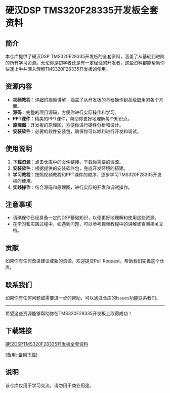 # 硬汉DSP TMS320F28335开发板全套资料

## 简介
本仓库提供了硬汉DSP TMS320F28335开发板的全套资料，涵盖了从基础到进阶的所有学习资源。无论你是初学者还是有一定经验的开发者，这些资料都能帮助你快速上手并深入理解TMS320F28335开发板的使用。

## 资源内容
- **视频教程**：详细的视频讲解，涵盖了从开发板的基础操作到高级应用的各个方面。
- **源码**：完整的项目源码，方便你进行实际操作和学习。
- **PPT课件**：精美的PPT课件，帮助你更好地理解每个知识点。
- **原理图**：开发板的原理图，方便你进行硬件分析和设计。
- **安装软件**：必要的软件安装包，确保你可以顺利进行开发和调试。

## 使用说明
1. **下载资源**：点击仓库中的文件链接，下载你需要的资源。
2. **安装软件**：根据提供的安装软件包，完成开发环境的搭建。
3. **学习教程**：按照视频教程和PPT课件的顺序，逐步学习TMS320F28335开发板的使用。
4. **实践操作**：结合源码和原理图，进行实际的开发和调试操作。

## 注意事项
- 请确保你已经具备一定的DSP基础知识，以便更好地理解和使用这些资源。
- 在学习和实践过程中，如遇到问题，可以参考视频教程中的讲解或查阅相关文档。

## 贡献
如果你有任何改进建议或新的资源，欢迎提交Pull Request，帮助我们完善这个仓库。

## 联系我们
如果你有任何问题或需要进一步的帮助，可以通过仓库的Issues功能联系我们。

---

希望这些资源能够帮助你在TMS320F28335开发板上取得成功！

## 下载链接
[硬汉DSPTMS320F28335开发板全套资料](https://pan.quark.cn/s/303c2d90c6c7) 

(备用: [备用下载](https://pan.baidu.com/s/1X0zLcfiYOKPfMtCND3G9yw?pwd=1234))

## 说明

该仓库仅用于学习交流，请勿用于商业用途。
